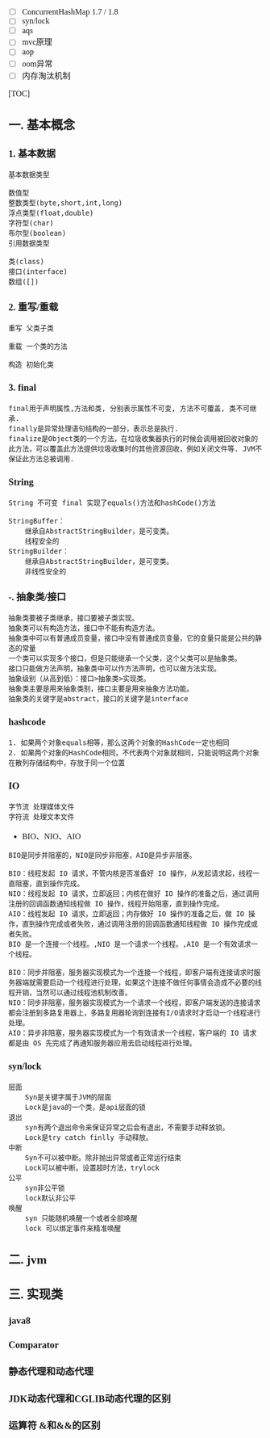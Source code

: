 <font face="Simsun" size=3>

- [ ] ConcurrentHashMap 1.7 / 1.8
- [ ] syn/lock
- [ ] aqs
- [ ] mvc原理
- [ ] aop
- [ ] oom异常
- [ ] 内存淘汰机制

[TOC]

## 一. 基本概念

### 1. 基本数据

~~~
基本数据类型

数值型
整数类型(byte,short,int,long)
浮点类型(float,double)
字符型(char)
布尔型(boolean)
引用数据类型

类(class)
接口(interface)
数组([])
~~~
### 2. 重写/重载

~~~
重写 父类子类

重载 一个类的方法

构造 初始化类
~~~

### 3. final

~~~
final用于声明属性,方法和类, 分别表示属性不可变, 方法不可覆盖, 类不可继承.
finally是异常处理语句结构的一部分，表示总是执行.
finalize是Object类的一个方法，在垃圾收集器执行的时候会调用被回收对象的此方法，可以覆盖此方法提供垃圾收集时的其他资源回收，例如关闭文件等. JVM不保证此方法总被调用.
~~~

### String

~~~
String 不可变 final 实现了equals()方法和hashCode()方法

StringBuffer：
    继承自AbstractStringBuilder，是可变类。
    线程安全的
StringBuilder：
    继承自AbstractStringBuilder，是可变类。
    非线性安全的 
~~~

### -. 抽象类/接口

~~~
抽象类要被子类继承，接口要被子类实现。
抽象类可以有构造方法，接口中不能有构造方法。
抽象类中可以有普通成员变量，接口中没有普通成员变量，它的变量只能是公共的静态的常量
一个类可以实现多个接口，但是只能继承一个父类，这个父类可以是抽象类。
接口只能做方法声明，抽象类中可以作方法声明，也可以做方法实现。
抽象级别（从高到低）：接口>抽象类>实现类。
抽象类主要是用来抽象类别，接口主要是用来抽象方法功能。
抽象类的关键字是abstract，接口的关键字是interface
~~~

### hashcode

~~~
1. 如果两个对象equals相等，那么这两个对象的HashCode一定也相同
2. 如果两个对象的HashCode相同，不代表两个对象就相同，只能说明这两个对象在散列存储结构中，存放于同一个位置
~~~

### IO

~~~
字节流 处理媒体文件
字符流 处理文本文件
~~~
-  BIO、NIO、AIO
~~~
BIO是同步并阻塞的，NIO是同步非阻塞，AIO是异步非阻塞。

BIO：线程发起 IO 请求，不管内核是否准备好 IO 操作，从发起请求起，线程一直阻塞，直到操作完成。
NIO：线程发起 IO 请求，立即返回；内核在做好 IO 操作的准备之后，通过调用注册的回调函数通知线程做 IO 操作，线程开始阻塞，直到操作完成。
AIO：线程发起 IO 请求，立即返回；内存做好 IO 操作的准备之后，做 IO 操作，直到操作完成或者失败，通过调用注册的回调函数通知线程做 IO 操作完成或者失败。
BIO 是一个连接一个线程。,NIO 是一个请求一个线程。,AIO 是一个有效请求一个线程。

BIO：同步并阻塞，服务器实现模式为一个连接一个线程，即客户端有连接请求时服务器端就需要启动一个线程进行处理，如果这个连接不做任何事情会造成不必要的线程开销，当然可以通过线程池机制改善。
NIO：同步非阻塞，服务器实现模式为一个请求一个线程，即客户端发送的连接请求都会注册到多路复用器上，多路复用器轮询到连接有I/O请求时才启动一个线程进行处理。
AIO：异步非阻塞，服务器实现模式为一个有效请求一个线程，客户端的 IO 请求都是由 OS 先完成了再通知服务器应用去启动线程进行处理。
~~~

### syn/lock

~~~
层面
    Syn是关键字属于JVM的层面
    Lock是java的一个类，是api层面的锁
退出
    syn有两个退出命令来保证异常之后会有退出，不需要手动释放锁。
    Lock是try catch finlly 手动释放。
中断
    Syn不可以被中断。除非抛出异常或者正常运行结束
    Lock可以被中断。设置超时方法，trylock
公平
    syn非公平锁
    lock默认非公平
唤醒
    syn 只能随机唤醒一个或者全部唤醒
    lock 可以绑定事件来精准唤醒
~~~

## 二. jvm

## 三. 实现类


### java8

### Comparator

### 静态代理和动态代理

### JDK动态代理和CGLIB动态代理的区别


### 运算符 &和&&的区别

### 

</font>